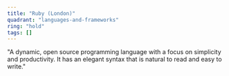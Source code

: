 ```yaml
---
title: "Ruby (London)"
quadrant: "languages-and-frameworks"
ring: "hold"
tags: []
---
```


"A dynamic, open source programming language with a focus on simplicity and productivity. It has an elegant syntax that is natural to read and easy to write."
